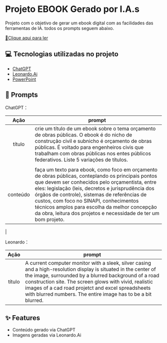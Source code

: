 # Projeto EBOOK Gerado por I.A.s


Projeto com o objetivo de gerar um ebook digital com as facilidades das ferramentas de IA. todos os prompts
seguem abaixo.

<a href="https://github.com/ledantas/prompts-recipe-to-create-a-ebook/blob/main/output/ebook_or%C3%A7amento_de_obras_publicas.pdf" title="View PDF now"> 📕Clique aqui para ler</a>

## 💻 Tecnologias utilizadas no projeto

- [ChatGPT](https://chat.openai.com/) 
- [Leonardo.Ai](https://www.leonardo.ai/)
- [PowerPoint](https://www.microsoft.com/en/microsoft-365/powerpoint)

## 🧠 Prompts


ChatGPT：

|   Ação   | prompt                                                                                                                                                                                                                                                                         |
| :------: | ------------------------------------------------------------------------------------------------------------------------------------------------------------------------------------------------------------------------------------------------------------------------------ |
|  título  | crie um título de um ebook sobre o tema orçamento de obras públicas. O ebook é do nicho de construção civil e subnicho é orçamento de obras públicas. É voltado para engenheiros civis que trabalham com obras públicas nos entes públicos federativos. Liste 5 variações de títulos.
                                                      |
| conteúdo | faça um texto para ebook, como foco em orçamento de obras públicas, conteplando os principais pontos que devem ser conhecidos pelo orçamentista, entre eles: legislação (leis, decretos e jurisprudência dos órgãos de controle), sistemas de referências de custos, com foco no SINAPI, conhecimentos técnicos amplos para escolha da melhor concepção da obra, leitura dos projetos e necessidade de ter um bom projeto.

 |


Leonardo：

|  Ação  | prompt                                                                                 |
| :----: | -------------------------------------------------------------------------------------- |
| título | A current computer monitor with a sleek, silver casing and a high-resolution display is situated in the center of the image, surrounded by a blurred background of a road construction site. The screen glows with vivid, realistic images of a cad road projetct and excel spreadsheets with blurred numbers. The entire image has to be a bit blurred. |

## ✨ Features

- Conteúdo gerado via ChatGPT
- Imagens geradas via Leonardo.Ai

